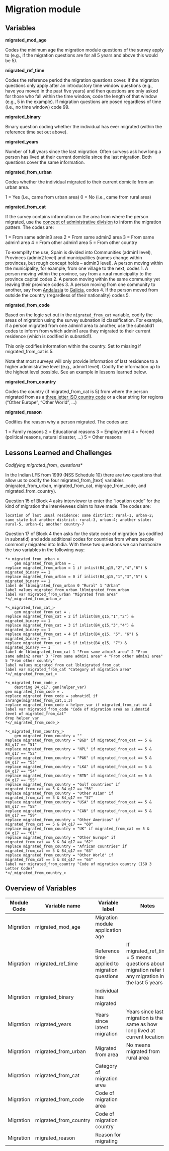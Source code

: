 # Migration module

## Variables

**migrated_mod_age**

Codes the minimum age the migration module questions of the survey apply to (e.g., if the migration questions are for all 5 years and above this would be 5).

**migrated_ref_time**

Codes the reference period the migration questions cover. If the migration questions only apply after an introductory time window questions (e.g., have you moved in the past five years) and then questions are only asked for those who fall within the time window, code the length of that window (e.g., 5 in the example). If migration questions are posed regardless of time (i.e., no time window) code 99.

**migrated_binary**

Binary question coding whether the individual has ever migrated (within the reference time set out above).

**migrated_years**

Number of full years since the last migration. Often surveys ask how long a person has lived at their current domicile since the last migration. Both questions cover the same information.

**migrated_from_urban**

Codes whether the individual migrated to their current domicile from an urban area.

1 = Yes (i.e., came from urban area)
0 = No (i.e., came from rural area)

**migrated_from_cat**

If the survey contains information on the area from where the person migrated, use the [concept of administrative division](https://en.wikipedia.org/wiki/Administrative_division) to inform the migration pattern. The codes are: 

1 = From same admin3 area
2 = From same admin2 area
3 = From same admin1 area
4 = From other admin1 area
5 = From other country

To exemplify the use, Spain is divided into Communities (admin1 level), Provinces (admin2 level) and municipalities (names change within provinces, but rough concept holds – admin3 level). A person moving within the municipality, for example, from one village to the next, codes 1. A person moving within the province, say from a rural municipality to the province capital codes 2. A person moving within the same community yet leaving their province codes 3. A person moving from one community to another, say from [Andalusia](https://en.wikipedia.org/wiki/Andalusia) to [Galicia](https://en.wikipedia.org/wiki/Galicia_(Spain)), codes 4. If the person moved from outside the country (regardless of their nationality) codes 5.

**migrated_from_code**

Based on the logic set out in the `migrated_from_cat` variable, codify the areas of migration using the survey subnation id classification. For example, if a person migrated from one admin1 area to another, use the subnatid1 codes to inform from which admin1 area they migrated to their current residence (which is codified in subnatid1).

This only codifies information within the country. Set to missing if migrated_from_cat is 5.

Note that most surveys will only provide information of last residence to a higher administrative level (e.g., admin1 level). Codify the information up to the highest level possible. See an example in lessons learned below.

**migrated_from_country**

Codes the country (if migrated_from_cat is 5) from where the person migrated from as a [three letter ISO country code](https://en.wikipedia.org/wiki/ISO_3166-1_alpha-3) or a clear string for regions (“Other Europe”, “Other World”, …)

**migrated_reason**

Codifies the reason why a person migrated. The codes are: 

1 = Family reasons
2 = Educational reasons
3 = Employment
4 = Forced (political reasons, natural disaster, …)
5 = Other reasons

## Lessons Learned and Challenges

**Codifying migrated_from_* questions**

In the Indian LFS from 1999 (NSS Schedule 10) there are two questions that allow us to codify the four migrated_from_[text] variables (migrated_from_urban, migrated_from_cat, migrage_from_code, and migrated_from_country).

Question 15 of Block 4 asks interviewer to enter the “location code” for the kind of migration the interviewees claim to have made. The codes are:

```
location of last usual residence: same district: rural-1, urban-2; same state but another district: rural-3, urban-4; another state: rural-5, urban-6; another country-7
```

Question 17 of Block 4 then asks for the state code of migration (as codified in subnatid) and adds additional codes for countries from where people commonly migrated into India.
With these two questions we can harmonize the two variables in the following way:

```
*<_migrated_from_urban_>
	gen migrated_from_urban = .
replace migrated_from_urban = 1 if inlist(B4_q15,"2","4","6") &
migrated_binary == 1
replace migrated_from_urban = 0 if inlist(B4_q15,"1","3","5") &
migrated_binary == 1
label de lblmigrated_from_urban 0 "Rural" 1 "Urban"
label values migrated_from_urban lblmigrated_from_urban
label var migrated_from_urban "Migrated from area"
*</_migrated_from_urban_>
	
*<_migrated_from_cat_>
	gen migrated_from_cat = .
replace migrated_from_cat = 2 if inlist(B4_q15,"1","2") &
migrated_binary == 1
replace migrated_from_cat = 3 if inlist(B4_q15,"3","4") &
migrated_binary == 1
replace migrated_from_cat = 4 if inlist(B4_q15, "5", "6") &
migrated_binary == 1
replace migrated_from_cat = 5 if inlist(B4_q15, "7") &
migrated_binary == 1
label de lblmigrated_from_cat 1 "From same admin3 area" 2 "From
same admin2 area" 3 "From same admin1 area" 4 "From other admin1 area" 5 "From other country"
label values migrated_from_cat lblmigrated_from_cat
label var migrated_from_cat "Category of migration area"
*</_migrated_from_cat_>
	
*<_migrated_from_code_>
	destring B4_q17, gen(helper_var)
gen migrated_from_code = .
replace migrated_from_code = subnatid1 if
inrange(migrated_from_cat,1,3)
replace migrated_from_code = helper_var if migrated_from_cat == 4
label var migrated_from_code "Code of migration area as subnatid
level of migrated_from_cat"
drop helper_var
*</_migrated_from_code_>
	
*<_migrated_from_country_>
	gen migrated_from_country = ""
replace migrated_from_country = "BGD" if migrated_from_cat == 5 &
B4_q17 == "51"
replace migrated_from_country = "NPL" if migrated_from_cat == 5 &
B4_q17 == "52"
replace migrated_from_country = "PAK" if migrated_from_cat == 5 &
B4_q17 == "53"
replace migrated_from_country = "LKA" if migrated_from_cat == 5 &
B4_q17 == "54"
replace migrated_from_country = "BTN" if migrated_from_cat == 5 &
B4_q17 == "55"
replace migrated_from_country = "Gulf countries" if
migrated_from_cat == 5 & B4_q17 == "56"
replace migrated_from_country = "Other Asian" if
migrated_from_cat == 5 & B4_q17 == "57"
replace migrated_from_country = "USA" if migrated_from_cat == 5 &
B4_q17 == "58"
replace migrated_from_country = "CAN" if migrated_from_cat == 5 &
B4_q17 == "59"
replace migrated_from_country = "Other Americas" if
migrated_from_cat == 5 & B4_q17 == "60"
replace migrated_from_country = "UK" if migrated_from_cat == 5 &
B4_q17 == "61"
replace migrated_from_country = "Other Europe" if
migrated_from_cat == 5 & B4_q17 == "62"
replace migrated_from_country = "African countries" if
migrated_from_cat == 5 & B4_q17 == "63"
replace migrated_from_country = "Other World" if
migrated_from_cat == 5 & B4_q17 == "64"
label var migrated_from_country "Code of migration country (ISO 3
Letter Code)"
*</_migrated_from_country_>
 ```
 
## Overview of Variables

| Module Code | Variable name | Variable label | Notes |
|-------------|---------------|----------------|-------|
| Migration | migrated_mod_age | Migration module application age | |
| Migration | migrated_ref_time | Reference time applied to migration questions | If migrated_ref_time = 5 means questions about migration refer to any migration in the last 5 years |
| Migration | migrated_binary | Individual has migrated | |
| Migration | migrated_years | Years since latest migration | Years since last migration is the same as how long lived at current location |
| Migration | migrated_from_urban | Migrated from area | No means migrated from rural area |
| Migration | migrated_from_cat | Category of migration area | |
| Migration | migrated_from_code | Code of migration area | |
| Migration | migrated_from_country | Code of migration country | |
| Migration | migrated_reason | Reason for migrating | |
